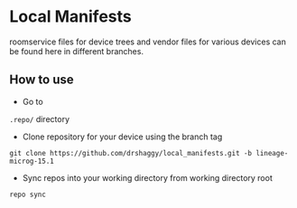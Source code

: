 # Local Manifests

roomservice files for device trees and vendor files for various devices can be found here in different branches. 

## How to use

* Go to 

`.repo/` directory
* Clone repository for your device using the branch tag

`git clone https://github.com/drshaggy/local_manifests.git -b lineage-microg-15.1`
* Sync repos into your working directory from working directory root

`repo sync`

